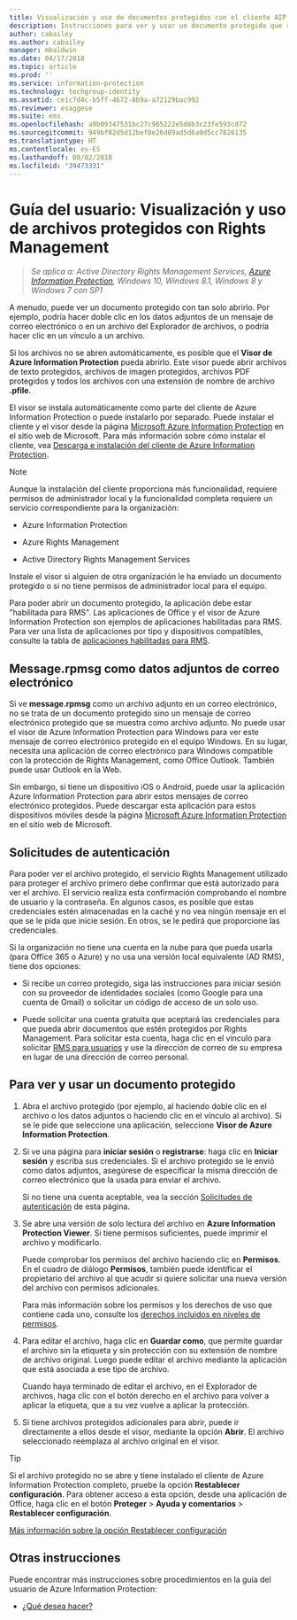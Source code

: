 ```yaml
---
title: Visualización y uso de documentos protegidos con el cliente AIP
description: Instrucciones para ver y usar un documento protegido que requiere tener instalado el cliente de Azure Information Protection.
author: cabailey
ms.author: cabailey
manager: mbaldwin
ms.date: 04/17/2018
ms.topic: article
ms.prod: ''
ms.service: information-protection
ms.technology: techgroup-identity
ms.assetid: ce1c7d4c-b5ff-4672-8b9a-a72129bac992
ms.reviewer: esaggese
ms.suite: ems
ms.openlocfilehash: a9b09347531bc27c965222e5d8b3c23fe593cd72
ms.sourcegitcommit: 949bf02d5d12bef8e26d89ad5d6a0d5cc7826135
ms.translationtype: HT
ms.contentlocale: es-ES
ms.lasthandoff: 08/02/2018
ms.locfileid: "39473331"
---
```

# <a name="user-guide-view-and-use-files-that-have-been-protected-by-rights-management"></a>Guía del usuario: Visualización y uso de archivos protegidos con Rights Management

>*Se aplica a: Active Directory Rights Management Services, [Azure Information Protection](https://azure.microsoft.com/pricing/details/information-protection), Windows 10, Windows 8.1, Windows 8 y Windows 7 con SP1*

A menudo, puede ver un documento protegido con tan solo abrirlo. Por ejemplo, podría hacer doble clic en los datos adjuntos de un mensaje de correo electrónico o en un archivo del Explorador de archivos, o podría hacer clic en un vínculo a un archivo.

Si los archivos no se abren automáticamente, es posible que el **Visor de Azure Information Protection** pueda abrirlo. Este visor puede abrir archivos de texto protegidos, archivos de imagen protegidos, archivos PDF protegidos y todos los archivos con una extensión de nombre de archivo **.pfile**.

El visor se instala automáticamente como parte del cliente de Azure Information Protection o puede instalarlo por separado. Puede instalar el cliente y el visor desde la página [Microsoft Azure Information Protection](https://go.microsoft.com/fwlink/?LinkId=303970) en el sitio web de Microsoft. Para más información sobre cómo instalar el cliente, vea [Descarga e instalación del cliente de Azure Information Protection](install-client-app.md).

> [!NOTE]
> Aunque la instalación del cliente proporciona más funcionalidad, requiere permisos de administrador local y la funcionalidad completa requiere un servicio correspondiente para la organización:
> 
>- Azure Information Protection
> 
>- Azure Rights Management
> 
>- Active Directory Rights Management Services 
> 
> Instale el visor si alguien de otra organización le ha enviado un documento protegido o si no tiene permisos de administrador local para el equipo.

Para poder abrir un documento protegido, la aplicación debe estar "habilitada para RMS". Las aplicaciones de Office y el visor de Azure Information Protection son ejemplos de aplicaciones habilitadas para RMS. Para ver una lista de aplicaciones por tipo y dispositivos compatibles, consulte la tabla de [aplicaciones habilitadas para RMS](../requirements-applications.md#rms-enlightened-applications).  
## <a name="messagerpmsg-as-an-email-attachment"></a>Message.rpmsg como datos adjuntos de correo electrónico

Si ve **message.rpmsg** como un archivo adjunto en un correo electrónico, no se trata de un documento protegido sino un mensaje de correo electrónico protegido que se muestra como archivo adjunto. No puede usar el visor de Azure Information Protection para Windows para ver este mensaje de correo electrónico protegido en el equipo Windows. En su lugar, necesita una aplicación de correo electrónico para Windows compatible con la protección de Rights Management, como Office Outlook. También puede usar Outlook en la Web.

Sin embargo, si tiene un dispositivo iOS o Android, puede usar la aplicación Azure Information Protection para abrir estos mensajes de correo electrónico protegidos. Puede descargar esta aplicación para estos dispositivos móviles desde la página [Microsoft Azure Information Protection](https://go.microsoft.com/fwlink/?LinkId=303970) en el sitio web de Microsoft.

## <a name="prompts-for-authentication"></a>Solicitudes de autenticación

Para poder ver el archivo protegido, el servicio Rights Management utilizado para proteger el archivo primero debe confirmar que está autorizado para ver el archivo. El servicio realiza esta confirmación comprobando el nombre de usuario y la contraseña. En algunos casos, es posible que estas credenciales estén almacenadas en la caché y no vea ningún mensaje en el que se le pida que inicie sesión. En otros, se le pedirá que proporcione las credenciales.

Si la organización no tiene una cuenta en la nube para que pueda usarla (para Office 365 o Azure) y no usa una versión local equivalente (AD RMS), tiene dos opciones:

- Si recibe un correo protegido, siga las instrucciones para iniciar sesión con su proveedor de identidades sociales (como Google para una cuenta de Gmail) o solicitar un código de acceso de un solo uso.

- Puede solicitar una cuenta gratuita que aceptará las credenciales para que pueda abrir documentos que estén protegidos por Rights Management. Para solicitar esta cuenta, haga clic en el vínculo para solicitar [RMS para usuarios](http://go.microsoft.com/fwlink/?LinkId=309469) y use la dirección de correo de su empresa en lugar de una dirección de correo personal. 

## <a name="to-view-and-use-a-protected-document"></a>Para ver y usar un documento protegido

1. Abra el archivo protegido (por ejemplo, al haciendo doble clic en el archivo o los datos adjuntos o haciendo clic en el vínculo al archivo). Si se le pide que seleccione una aplicación, seleccione **Visor de Azure Information Protection**. 

2. Si ve una página para **iniciar sesión** o **registrarse**: haga clic en **Iniciar sesión** y escriba sus credenciales. Si el archivo protegido se le envió como datos adjuntos, asegúrese de especificar la misma dirección de correo electrónico que la usada para enviar el archivo.
    
    Si no tiene una cuenta aceptable, vea la sección [Solicitudes de autenticación](#prompts-for-authentication) de esta página.

3. Se abre una versión de solo lectura del archivo en **Azure Information Protection Viewer**. Si tiene permisos suficientes, puede imprimir el archivo y modificarlo. 

    Puede comprobar los permisos del archivo haciendo clic en **Permisos**. En el cuadro de diálogo **Permisos**, también puede identificar el propietario del archivo al que acudir si quiere solicitar una nueva versión del archivo con permisos adicionales.
    
    Para más información sobre los permisos y los derechos de uso que contiene cada uno, consulte los [derechos incluidos en niveles de permisos](../deploy-use/configure-usage-rights.md#rights-included-in-permissions-levels).

4. Para editar el archivo, haga clic en **Guardar como**, que permite guardar el archivo sin la etiqueta y sin protección con su extensión de nombre de archivo original. Luego puede editar el archivo mediante la aplicación que está asociada a ese tipo de archivo. 
    
    Cuando haya terminado de editar el archivo, en el Explorador de archivos, haga clic con el botón derecho en el archivo para volver a aplicar la etiqueta, que a su vez vuelve a aplicar la protección.

5. Si tiene archivos protegidos adicionales para abrir, puede ir directamente a ellos desde el visor, mediante la opción **Abrir**. El archivo seleccionado reemplaza al archivo original en el visor. 

> [!TIP]
> Si el archivo protegido no se abre y tiene instalado el cliente de Azure Information Protection completo, pruebe la opción **Restablecer configuración**. Para obtener acceso a esta opción, desde una aplicación de Office, haga clic en el botón **Proteger** > **Ayuda y comentarios** > **Restablecer configuración**. 
> 
> [Más información sobre la opción Restablecer configuración](client-admin-guide.md#more-information-about-the-reset-settings-option)

## <a name="other-instructions"></a>Otras instrucciones
Puede encontrar más instrucciones sobre procedimientos en la guía del usuario de Azure Information Protection:

-   [¿Qué desea hacer?](client-user-guide.md#what-do-you-want-to-do)

